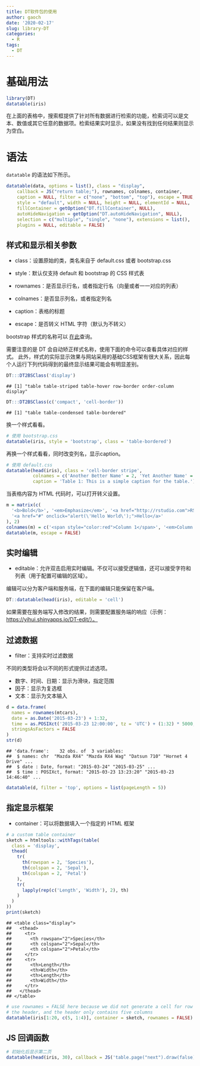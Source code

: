 ```yaml
---
title: DT软件包的使用
author: gaoch
date: '2020-02-17'
slug: library-DT
categories:
  - R
tags:
  - DT
---
```


<script src="{{< blogdown/postref >}}index.zh_files/htmlwidgets/htmlwidgets.js"></script>
<link href="{{< blogdown/postref >}}index.zh_files/datatables-css/datatables-crosstalk.css" rel="stylesheet" />
<script src="{{< blogdown/postref >}}index.zh_files/datatables-binding/datatables.js"></script>
<script src="{{< blogdown/postref >}}index.zh_files/jquery/jquery-3.6.0.min.js"></script>
<link href="{{< blogdown/postref >}}index.zh_files/dt-core/css/jquery.dataTables.min.css" rel="stylesheet" />
<link href="{{< blogdown/postref >}}index.zh_files/dt-core/css/jquery.dataTables.extra.css" rel="stylesheet" />
<script src="{{< blogdown/postref >}}index.zh_files/dt-core/js/jquery.dataTables.min.js"></script>
<link href="{{< blogdown/postref >}}index.zh_files/crosstalk/css/crosstalk.min.css" rel="stylesheet" />
<script src="{{< blogdown/postref >}}index.zh_files/crosstalk/js/crosstalk.min.js"></script>
<script src="{{< blogdown/postref >}}index.zh_files/htmlwidgets/htmlwidgets.js"></script>
<link href="{{< blogdown/postref >}}index.zh_files/datatables-css/datatables-crosstalk.css" rel="stylesheet" />
<script src="{{< blogdown/postref >}}index.zh_files/datatables-binding/datatables.js"></script>
<script src="{{< blogdown/postref >}}index.zh_files/jquery/jquery-3.6.0.min.js"></script>
<link href="{{< blogdown/postref >}}index.zh_files/dt-core-bootstrap/css/dataTables.bootstrap.min.css" rel="stylesheet" />
<link href="{{< blogdown/postref >}}index.zh_files/dt-core-bootstrap/css/dataTables.bootstrap.extra.css" rel="stylesheet" />
<script src="{{< blogdown/postref >}}index.zh_files/dt-core-bootstrap/js/jquery.dataTables.min.js"></script>
<script src="{{< blogdown/postref >}}index.zh_files/dt-core-bootstrap/js/dataTables.bootstrap.min.js"></script>
<link href="{{< blogdown/postref >}}index.zh_files/crosstalk/css/crosstalk.min.css" rel="stylesheet" />
<script src="{{< blogdown/postref >}}index.zh_files/crosstalk/js/crosstalk.min.js"></script>
<script src="{{< blogdown/postref >}}index.zh_files/htmlwidgets/htmlwidgets.js"></script>
<link href="{{< blogdown/postref >}}index.zh_files/datatables-css/datatables-crosstalk.css" rel="stylesheet" />
<script src="{{< blogdown/postref >}}index.zh_files/datatables-binding/datatables.js"></script>
<script src="{{< blogdown/postref >}}index.zh_files/jquery/jquery-3.6.0.min.js"></script>
<link href="{{< blogdown/postref >}}index.zh_files/dt-core/css/jquery.dataTables.min.css" rel="stylesheet" />
<link href="{{< blogdown/postref >}}index.zh_files/dt-core/css/jquery.dataTables.extra.css" rel="stylesheet" />
<script src="{{< blogdown/postref >}}index.zh_files/dt-core/js/jquery.dataTables.min.js"></script>
<link href="{{< blogdown/postref >}}index.zh_files/crosstalk/css/crosstalk.min.css" rel="stylesheet" />
<script src="{{< blogdown/postref >}}index.zh_files/crosstalk/js/crosstalk.min.js"></script>
<script src="{{< blogdown/postref >}}index.zh_files/htmlwidgets/htmlwidgets.js"></script>
<link href="{{< blogdown/postref >}}index.zh_files/datatables-css/datatables-crosstalk.css" rel="stylesheet" />
<script src="{{< blogdown/postref >}}index.zh_files/datatables-binding/datatables.js"></script>
<script src="{{< blogdown/postref >}}index.zh_files/jquery/jquery-3.6.0.min.js"></script>
<link href="{{< blogdown/postref >}}index.zh_files/dt-core/css/jquery.dataTables.min.css" rel="stylesheet" />
<link href="{{< blogdown/postref >}}index.zh_files/dt-core/css/jquery.dataTables.extra.css" rel="stylesheet" />
<script src="{{< blogdown/postref >}}index.zh_files/dt-core/js/jquery.dataTables.min.js"></script>
<link href="{{< blogdown/postref >}}index.zh_files/crosstalk/css/crosstalk.min.css" rel="stylesheet" />
<script src="{{< blogdown/postref >}}index.zh_files/crosstalk/js/crosstalk.min.js"></script>
<script src="{{< blogdown/postref >}}index.zh_files/htmlwidgets/htmlwidgets.js"></script>
<link href="{{< blogdown/postref >}}index.zh_files/datatables-css/datatables-crosstalk.css" rel="stylesheet" />
<script src="{{< blogdown/postref >}}index.zh_files/datatables-binding/datatables.js"></script>
<script src="{{< blogdown/postref >}}index.zh_files/jquery/jquery-3.6.0.min.js"></script>
<link href="{{< blogdown/postref >}}index.zh_files/dt-core/css/jquery.dataTables.min.css" rel="stylesheet" />
<link href="{{< blogdown/postref >}}index.zh_files/dt-core/css/jquery.dataTables.extra.css" rel="stylesheet" />
<script src="{{< blogdown/postref >}}index.zh_files/dt-core/js/jquery.dataTables.min.js"></script>
<link href="{{< blogdown/postref >}}index.zh_files/crosstalk/css/crosstalk.min.css" rel="stylesheet" />
<script src="{{< blogdown/postref >}}index.zh_files/crosstalk/js/crosstalk.min.js"></script>
<script src="{{< blogdown/postref >}}index.zh_files/htmlwidgets/htmlwidgets.js"></script>
<link href="{{< blogdown/postref >}}index.zh_files/datatables-css/datatables-crosstalk.css" rel="stylesheet" />
<script src="{{< blogdown/postref >}}index.zh_files/datatables-binding/datatables.js"></script>
<script src="{{< blogdown/postref >}}index.zh_files/jquery/jquery-3.6.0.min.js"></script>
<link href="{{< blogdown/postref >}}index.zh_files/dt-core/css/jquery.dataTables.min.css" rel="stylesheet" />
<link href="{{< blogdown/postref >}}index.zh_files/dt-core/css/jquery.dataTables.extra.css" rel="stylesheet" />
<script src="{{< blogdown/postref >}}index.zh_files/dt-core/js/jquery.dataTables.min.js"></script>
<link href="{{< blogdown/postref >}}index.zh_files/nouislider/jquery.nouislider.min.css" rel="stylesheet" />
<script src="{{< blogdown/postref >}}index.zh_files/nouislider/jquery.nouislider.min.js"></script>
<link href="{{< blogdown/postref >}}index.zh_files/selectize/selectize.bootstrap3.css" rel="stylesheet" />
<script src="{{< blogdown/postref >}}index.zh_files/selectize/selectize.min.js"></script>
<link href="{{< blogdown/postref >}}index.zh_files/crosstalk/css/crosstalk.min.css" rel="stylesheet" />
<script src="{{< blogdown/postref >}}index.zh_files/crosstalk/js/crosstalk.min.js"></script>
<script src="{{< blogdown/postref >}}index.zh_files/htmlwidgets/htmlwidgets.js"></script>
<link href="{{< blogdown/postref >}}index.zh_files/datatables-css/datatables-crosstalk.css" rel="stylesheet" />
<script src="{{< blogdown/postref >}}index.zh_files/datatables-binding/datatables.js"></script>
<script src="{{< blogdown/postref >}}index.zh_files/jquery/jquery-3.6.0.min.js"></script>
<link href="{{< blogdown/postref >}}index.zh_files/dt-core/css/jquery.dataTables.min.css" rel="stylesheet" />
<link href="{{< blogdown/postref >}}index.zh_files/dt-core/css/jquery.dataTables.extra.css" rel="stylesheet" />
<script src="{{< blogdown/postref >}}index.zh_files/dt-core/js/jquery.dataTables.min.js"></script>
<link href="{{< blogdown/postref >}}index.zh_files/crosstalk/css/crosstalk.min.css" rel="stylesheet" />
<script src="{{< blogdown/postref >}}index.zh_files/crosstalk/js/crosstalk.min.js"></script>
<script src="{{< blogdown/postref >}}index.zh_files/htmlwidgets/htmlwidgets.js"></script>
<link href="{{< blogdown/postref >}}index.zh_files/datatables-css/datatables-crosstalk.css" rel="stylesheet" />
<script src="{{< blogdown/postref >}}index.zh_files/datatables-binding/datatables.js"></script>
<script src="{{< blogdown/postref >}}index.zh_files/jquery/jquery-3.6.0.min.js"></script>
<link href="{{< blogdown/postref >}}index.zh_files/dt-core/css/jquery.dataTables.min.css" rel="stylesheet" />
<link href="{{< blogdown/postref >}}index.zh_files/dt-core/css/jquery.dataTables.extra.css" rel="stylesheet" />
<script src="{{< blogdown/postref >}}index.zh_files/dt-core/js/jquery.dataTables.min.js"></script>
<link href="{{< blogdown/postref >}}index.zh_files/crosstalk/css/crosstalk.min.css" rel="stylesheet" />
<script src="{{< blogdown/postref >}}index.zh_files/crosstalk/js/crosstalk.min.js"></script>

# 基础用法

``` r
library(DT)
datatable(iris)
```

<div class="datatables html-widget html-fill-item" id="htmlwidget-1" style="width:100%;height:auto;"></div>
<script type="application/json" data-for="htmlwidget-1">{"x":{"filter":"none","vertical":false,"data":[["1","2","3","4","5","6","7","8","9","10","11","12","13","14","15","16","17","18","19","20","21","22","23","24","25","26","27","28","29","30","31","32","33","34","35","36","37","38","39","40","41","42","43","44","45","46","47","48","49","50","51","52","53","54","55","56","57","58","59","60","61","62","63","64","65","66","67","68","69","70","71","72","73","74","75","76","77","78","79","80","81","82","83","84","85","86","87","88","89","90","91","92","93","94","95","96","97","98","99","100","101","102","103","104","105","106","107","108","109","110","111","112","113","114","115","116","117","118","119","120","121","122","123","124","125","126","127","128","129","130","131","132","133","134","135","136","137","138","139","140","141","142","143","144","145","146","147","148","149","150"],[5.1,4.9,4.7,4.6,5,5.4,4.6,5,4.4,4.9,5.4,4.8,4.8,4.3,5.8,5.7,5.4,5.1,5.7,5.1,5.4,5.1,4.6,5.1,4.8,5,5,5.2,5.2,4.7,4.8,5.4,5.2,5.5,4.9,5,5.5,4.9,4.4,5.1,5,4.5,4.4,5,5.1,4.8,5.1,4.6,5.3,5,7,6.4,6.9,5.5,6.5,5.7,6.3,4.9,6.6,5.2,5,5.9,6,6.1,5.6,6.7,5.6,5.8,6.2,5.6,5.9,6.1,6.3,6.1,6.4,6.6,6.8,6.7,6,5.7,5.5,5.5,5.8,6,5.4,6,6.7,6.3,5.6,5.5,5.5,6.1,5.8,5,5.6,5.7,5.7,6.2,5.1,5.7,6.3,5.8,7.1,6.3,6.5,7.6,4.9,7.3,6.7,7.2,6.5,6.4,6.8,5.7,5.8,6.4,6.5,7.7,7.7,6,6.9,5.6,7.7,6.3,6.7,7.2,6.2,6.1,6.4,7.2,7.4,7.9,6.4,6.3,6.1,7.7,6.3,6.4,6,6.9,6.7,6.9,5.8,6.8,6.7,6.7,6.3,6.5,6.2,5.9],[3.5,3,3.2,3.1,3.6,3.9,3.4,3.4,2.9,3.1,3.7,3.4,3,3,4,4.4,3.9,3.5,3.8,3.8,3.4,3.7,3.6,3.3,3.4,3,3.4,3.5,3.4,3.2,3.1,3.4,4.1,4.2,3.1,3.2,3.5,3.6,3,3.4,3.5,2.3,3.2,3.5,3.8,3,3.8,3.2,3.7,3.3,3.2,3.2,3.1,2.3,2.8,2.8,3.3,2.4,2.9,2.7,2,3,2.2,2.9,2.9,3.1,3,2.7,2.2,2.5,3.2,2.8,2.5,2.8,2.9,3,2.8,3,2.9,2.6,2.4,2.4,2.7,2.7,3,3.4,3.1,2.3,3,2.5,2.6,3,2.6,2.3,2.7,3,2.9,2.9,2.5,2.8,3.3,2.7,3,2.9,3,3,2.5,2.9,2.5,3.6,3.2,2.7,3,2.5,2.8,3.2,3,3.8,2.6,2.2,3.2,2.8,2.8,2.7,3.3,3.2,2.8,3,2.8,3,2.8,3.8,2.8,2.8,2.6,3,3.4,3.1,3,3.1,3.1,3.1,2.7,3.2,3.3,3,2.5,3,3.4,3],[1.4,1.4,1.3,1.5,1.4,1.7,1.4,1.5,1.4,1.5,1.5,1.6,1.4,1.1,1.2,1.5,1.3,1.4,1.7,1.5,1.7,1.5,1,1.7,1.9,1.6,1.6,1.5,1.4,1.6,1.6,1.5,1.5,1.4,1.5,1.2,1.3,1.4,1.3,1.5,1.3,1.3,1.3,1.6,1.9,1.4,1.6,1.4,1.5,1.4,4.7,4.5,4.9,4,4.6,4.5,4.7,3.3,4.6,3.9,3.5,4.2,4,4.7,3.6,4.4,4.5,4.1,4.5,3.9,4.8,4,4.9,4.7,4.3,4.4,4.8,5,4.5,3.5,3.8,3.7,3.9,5.1,4.5,4.5,4.7,4.4,4.1,4,4.4,4.6,4,3.3,4.2,4.2,4.2,4.3,3,4.1,6,5.1,5.9,5.6,5.8,6.6,4.5,6.3,5.8,6.1,5.1,5.3,5.5,5,5.1,5.3,5.5,6.7,6.9,5,5.7,4.9,6.7,4.9,5.7,6,4.8,4.9,5.6,5.8,6.1,6.4,5.6,5.1,5.6,6.1,5.6,5.5,4.8,5.4,5.6,5.1,5.1,5.9,5.7,5.2,5,5.2,5.4,5.1],[0.2,0.2,0.2,0.2,0.2,0.4,0.3,0.2,0.2,0.1,0.2,0.2,0.1,0.1,0.2,0.4,0.4,0.3,0.3,0.3,0.2,0.4,0.2,0.5,0.2,0.2,0.4,0.2,0.2,0.2,0.2,0.4,0.1,0.2,0.2,0.2,0.2,0.1,0.2,0.2,0.3,0.3,0.2,0.6,0.4,0.3,0.2,0.2,0.2,0.2,1.4,1.5,1.5,1.3,1.5,1.3,1.6,1,1.3,1.4,1,1.5,1,1.4,1.3,1.4,1.5,1,1.5,1.1,1.8,1.3,1.5,1.2,1.3,1.4,1.4,1.7,1.5,1,1.1,1,1.2,1.6,1.5,1.6,1.5,1.3,1.3,1.3,1.2,1.4,1.2,1,1.3,1.2,1.3,1.3,1.1,1.3,2.5,1.9,2.1,1.8,2.2,2.1,1.7,1.8,1.8,2.5,2,1.9,2.1,2,2.4,2.3,1.8,2.2,2.3,1.5,2.3,2,2,1.8,2.1,1.8,1.8,1.8,2.1,1.6,1.9,2,2.2,1.5,1.4,2.3,2.4,1.8,1.8,2.1,2.4,2.3,1.9,2.3,2.5,2.3,1.9,2,2.3,1.8],["setosa","setosa","setosa","setosa","setosa","setosa","setosa","setosa","setosa","setosa","setosa","setosa","setosa","setosa","setosa","setosa","setosa","setosa","setosa","setosa","setosa","setosa","setosa","setosa","setosa","setosa","setosa","setosa","setosa","setosa","setosa","setosa","setosa","setosa","setosa","setosa","setosa","setosa","setosa","setosa","setosa","setosa","setosa","setosa","setosa","setosa","setosa","setosa","setosa","setosa","versicolor","versicolor","versicolor","versicolor","versicolor","versicolor","versicolor","versicolor","versicolor","versicolor","versicolor","versicolor","versicolor","versicolor","versicolor","versicolor","versicolor","versicolor","versicolor","versicolor","versicolor","versicolor","versicolor","versicolor","versicolor","versicolor","versicolor","versicolor","versicolor","versicolor","versicolor","versicolor","versicolor","versicolor","versicolor","versicolor","versicolor","versicolor","versicolor","versicolor","versicolor","versicolor","versicolor","versicolor","versicolor","versicolor","versicolor","versicolor","versicolor","versicolor","virginica","virginica","virginica","virginica","virginica","virginica","virginica","virginica","virginica","virginica","virginica","virginica","virginica","virginica","virginica","virginica","virginica","virginica","virginica","virginica","virginica","virginica","virginica","virginica","virginica","virginica","virginica","virginica","virginica","virginica","virginica","virginica","virginica","virginica","virginica","virginica","virginica","virginica","virginica","virginica","virginica","virginica","virginica","virginica","virginica","virginica","virginica","virginica","virginica","virginica"]],"container":"<table class=\"display\">\n  <thead>\n    <tr>\n      <th> <\/th>\n      <th>Sepal.Length<\/th>\n      <th>Sepal.Width<\/th>\n      <th>Petal.Length<\/th>\n      <th>Petal.Width<\/th>\n      <th>Species<\/th>\n    <\/tr>\n  <\/thead>\n<\/table>","options":{"columnDefs":[{"className":"dt-right","targets":[1,2,3,4]},{"orderable":false,"targets":0}],"order":[],"autoWidth":false,"orderClasses":false}},"evals":[],"jsHooks":[]}</script>

在上面的表格中，搜索框提供了针对所有数据进行检索的功能，检索词可以是文本、数值或其它任意的数据项。检索结果实时显示，如果没有找到任何结果则显示为空白。

# 语法

`datatable` 的语法如下所示。

``` r
datatable(data, options = list(), class = "display",
    callback = JS("return table;"), rownames, colnames, container,
    caption = NULL, filter = c("none", "bottom", "top"), escape = TRUE,
    style = "default", width = NULL, height = NULL, elementId = NULL,
    fillContainer = getOption("DT.fillContainer", NULL),
    autoHideNavigation = getOption("DT.autoHideNavigation", NULL),
    selection = c("multiple", "single", "none"), extensions = list(),
    plugins = NULL, editable = FALSE)
```

## 样式和显示相关参数

- class：设置原始的类，类名来自于 default.css 或者 bootstrap.css

- style：默认仅支持 default 和 bootstrap 的 CSS 样式表

- rownames：是否显示行名，或者指定行名（向量或者一一对应的列表）

- colnames：是否显示列名，或者指定列名

- caption：表格的标题

- escape：是否转义 HTML 字符（默认为不转义）

bootstrap 样式的名称可以 [在此](http://getbootstrap.com/css/#tables)查询。

需要注意的是 DT 会自动矫正样式名称，使用下面的命令可以查看具体对应的样式。
此外，样式的实际显示效果与网站采用的基础CSS框架有很大关系，因此每个人运行下列代码得到的最终显示结果可能会有明显差别。

``` r
DT:::DT2BSClass('display')
```

    ## [1] "table table-striped table-hover row-border order-column display"

``` r
DT:::DT2BSClass(c('compact', 'cell-border'))
```

    ## [1] "table table-condensed table-bordered"

换一个样式看看。

``` r
# 使用 bootstrap.css
datatable(iris, style = 'bootstrap', class = 'table-bordered')
```

<div class="datatables html-widget html-fill-item" id="htmlwidget-2" style="width:100%;height:auto;"></div>
<script type="application/json" data-for="htmlwidget-2">{"x":{"style":"bootstrap","filter":"none","vertical":false,"data":[["1","2","3","4","5","6","7","8","9","10","11","12","13","14","15","16","17","18","19","20","21","22","23","24","25","26","27","28","29","30","31","32","33","34","35","36","37","38","39","40","41","42","43","44","45","46","47","48","49","50","51","52","53","54","55","56","57","58","59","60","61","62","63","64","65","66","67","68","69","70","71","72","73","74","75","76","77","78","79","80","81","82","83","84","85","86","87","88","89","90","91","92","93","94","95","96","97","98","99","100","101","102","103","104","105","106","107","108","109","110","111","112","113","114","115","116","117","118","119","120","121","122","123","124","125","126","127","128","129","130","131","132","133","134","135","136","137","138","139","140","141","142","143","144","145","146","147","148","149","150"],[5.1,4.9,4.7,4.6,5,5.4,4.6,5,4.4,4.9,5.4,4.8,4.8,4.3,5.8,5.7,5.4,5.1,5.7,5.1,5.4,5.1,4.6,5.1,4.8,5,5,5.2,5.2,4.7,4.8,5.4,5.2,5.5,4.9,5,5.5,4.9,4.4,5.1,5,4.5,4.4,5,5.1,4.8,5.1,4.6,5.3,5,7,6.4,6.9,5.5,6.5,5.7,6.3,4.9,6.6,5.2,5,5.9,6,6.1,5.6,6.7,5.6,5.8,6.2,5.6,5.9,6.1,6.3,6.1,6.4,6.6,6.8,6.7,6,5.7,5.5,5.5,5.8,6,5.4,6,6.7,6.3,5.6,5.5,5.5,6.1,5.8,5,5.6,5.7,5.7,6.2,5.1,5.7,6.3,5.8,7.1,6.3,6.5,7.6,4.9,7.3,6.7,7.2,6.5,6.4,6.8,5.7,5.8,6.4,6.5,7.7,7.7,6,6.9,5.6,7.7,6.3,6.7,7.2,6.2,6.1,6.4,7.2,7.4,7.9,6.4,6.3,6.1,7.7,6.3,6.4,6,6.9,6.7,6.9,5.8,6.8,6.7,6.7,6.3,6.5,6.2,5.9],[3.5,3,3.2,3.1,3.6,3.9,3.4,3.4,2.9,3.1,3.7,3.4,3,3,4,4.4,3.9,3.5,3.8,3.8,3.4,3.7,3.6,3.3,3.4,3,3.4,3.5,3.4,3.2,3.1,3.4,4.1,4.2,3.1,3.2,3.5,3.6,3,3.4,3.5,2.3,3.2,3.5,3.8,3,3.8,3.2,3.7,3.3,3.2,3.2,3.1,2.3,2.8,2.8,3.3,2.4,2.9,2.7,2,3,2.2,2.9,2.9,3.1,3,2.7,2.2,2.5,3.2,2.8,2.5,2.8,2.9,3,2.8,3,2.9,2.6,2.4,2.4,2.7,2.7,3,3.4,3.1,2.3,3,2.5,2.6,3,2.6,2.3,2.7,3,2.9,2.9,2.5,2.8,3.3,2.7,3,2.9,3,3,2.5,2.9,2.5,3.6,3.2,2.7,3,2.5,2.8,3.2,3,3.8,2.6,2.2,3.2,2.8,2.8,2.7,3.3,3.2,2.8,3,2.8,3,2.8,3.8,2.8,2.8,2.6,3,3.4,3.1,3,3.1,3.1,3.1,2.7,3.2,3.3,3,2.5,3,3.4,3],[1.4,1.4,1.3,1.5,1.4,1.7,1.4,1.5,1.4,1.5,1.5,1.6,1.4,1.1,1.2,1.5,1.3,1.4,1.7,1.5,1.7,1.5,1,1.7,1.9,1.6,1.6,1.5,1.4,1.6,1.6,1.5,1.5,1.4,1.5,1.2,1.3,1.4,1.3,1.5,1.3,1.3,1.3,1.6,1.9,1.4,1.6,1.4,1.5,1.4,4.7,4.5,4.9,4,4.6,4.5,4.7,3.3,4.6,3.9,3.5,4.2,4,4.7,3.6,4.4,4.5,4.1,4.5,3.9,4.8,4,4.9,4.7,4.3,4.4,4.8,5,4.5,3.5,3.8,3.7,3.9,5.1,4.5,4.5,4.7,4.4,4.1,4,4.4,4.6,4,3.3,4.2,4.2,4.2,4.3,3,4.1,6,5.1,5.9,5.6,5.8,6.6,4.5,6.3,5.8,6.1,5.1,5.3,5.5,5,5.1,5.3,5.5,6.7,6.9,5,5.7,4.9,6.7,4.9,5.7,6,4.8,4.9,5.6,5.8,6.1,6.4,5.6,5.1,5.6,6.1,5.6,5.5,4.8,5.4,5.6,5.1,5.1,5.9,5.7,5.2,5,5.2,5.4,5.1],[0.2,0.2,0.2,0.2,0.2,0.4,0.3,0.2,0.2,0.1,0.2,0.2,0.1,0.1,0.2,0.4,0.4,0.3,0.3,0.3,0.2,0.4,0.2,0.5,0.2,0.2,0.4,0.2,0.2,0.2,0.2,0.4,0.1,0.2,0.2,0.2,0.2,0.1,0.2,0.2,0.3,0.3,0.2,0.6,0.4,0.3,0.2,0.2,0.2,0.2,1.4,1.5,1.5,1.3,1.5,1.3,1.6,1,1.3,1.4,1,1.5,1,1.4,1.3,1.4,1.5,1,1.5,1.1,1.8,1.3,1.5,1.2,1.3,1.4,1.4,1.7,1.5,1,1.1,1,1.2,1.6,1.5,1.6,1.5,1.3,1.3,1.3,1.2,1.4,1.2,1,1.3,1.2,1.3,1.3,1.1,1.3,2.5,1.9,2.1,1.8,2.2,2.1,1.7,1.8,1.8,2.5,2,1.9,2.1,2,2.4,2.3,1.8,2.2,2.3,1.5,2.3,2,2,1.8,2.1,1.8,1.8,1.8,2.1,1.6,1.9,2,2.2,1.5,1.4,2.3,2.4,1.8,1.8,2.1,2.4,2.3,1.9,2.3,2.5,2.3,1.9,2,2.3,1.8],["setosa","setosa","setosa","setosa","setosa","setosa","setosa","setosa","setosa","setosa","setosa","setosa","setosa","setosa","setosa","setosa","setosa","setosa","setosa","setosa","setosa","setosa","setosa","setosa","setosa","setosa","setosa","setosa","setosa","setosa","setosa","setosa","setosa","setosa","setosa","setosa","setosa","setosa","setosa","setosa","setosa","setosa","setosa","setosa","setosa","setosa","setosa","setosa","setosa","setosa","versicolor","versicolor","versicolor","versicolor","versicolor","versicolor","versicolor","versicolor","versicolor","versicolor","versicolor","versicolor","versicolor","versicolor","versicolor","versicolor","versicolor","versicolor","versicolor","versicolor","versicolor","versicolor","versicolor","versicolor","versicolor","versicolor","versicolor","versicolor","versicolor","versicolor","versicolor","versicolor","versicolor","versicolor","versicolor","versicolor","versicolor","versicolor","versicolor","versicolor","versicolor","versicolor","versicolor","versicolor","versicolor","versicolor","versicolor","versicolor","versicolor","versicolor","virginica","virginica","virginica","virginica","virginica","virginica","virginica","virginica","virginica","virginica","virginica","virginica","virginica","virginica","virginica","virginica","virginica","virginica","virginica","virginica","virginica","virginica","virginica","virginica","virginica","virginica","virginica","virginica","virginica","virginica","virginica","virginica","virginica","virginica","virginica","virginica","virginica","virginica","virginica","virginica","virginica","virginica","virginica","virginica","virginica","virginica","virginica","virginica","virginica","virginica"]],"container":"<table class=\"table table-bordered\">\n  <thead>\n    <tr>\n      <th> <\/th>\n      <th>Sepal.Length<\/th>\n      <th>Sepal.Width<\/th>\n      <th>Petal.Length<\/th>\n      <th>Petal.Width<\/th>\n      <th>Species<\/th>\n    <\/tr>\n  <\/thead>\n<\/table>","options":{"columnDefs":[{"className":"dt-right","targets":[1,2,3,4]},{"orderable":false,"targets":0}],"order":[],"autoWidth":false,"orderClasses":false}},"evals":[],"jsHooks":[]}</script>

再换一个样式看看，同时改变列名，显示caption。

``` r
# 使用 default.css
datatable(head(iris), class = 'cell-border stripe', 
          colnames = c('Another Better Name' = 2, 'Yet Another Name' = 4),
          caption = 'Table 1: This is a simple caption for the table.')
```

<div class="datatables html-widget html-fill-item" id="htmlwidget-3" style="width:100%;height:auto;"></div>
<script type="application/json" data-for="htmlwidget-3">{"x":{"filter":"none","vertical":false,"caption":"<caption>Table 1: This is a simple caption for the table.<\/caption>","data":[["1","2","3","4","5","6"],[5.1,4.9,4.7,4.6,5,5.4],[3.5,3,3.2,3.1,3.6,3.9],[1.4,1.4,1.3,1.5,1.4,1.7],[0.2,0.2,0.2,0.2,0.2,0.4],["setosa","setosa","setosa","setosa","setosa","setosa"]],"container":"<table class=\"cell-border stripe\">\n  <thead>\n    <tr>\n      <th> <\/th>\n      <th>Another Better Name<\/th>\n      <th>Sepal.Width<\/th>\n      <th>Yet Another Name<\/th>\n      <th>Petal.Width<\/th>\n      <th>Species<\/th>\n    <\/tr>\n  <\/thead>\n<\/table>","options":{"columnDefs":[{"className":"dt-right","targets":[1,2,3,4]},{"orderable":false,"targets":0}],"order":[],"autoWidth":false,"orderClasses":false}},"evals":[],"jsHooks":[]}</script>

当表格内容为 HTML 代码时，可以打开转义设置。

``` r
m = matrix(c(
  '<b>Bold</b>', '<em>Emphasize</em>', '<a href="http://rstudio.com">RStudio</a>',
  '<a href="#" onclick="alert(\'Hello World\');">Hello</a>'
), 2)
colnames(m) = c('<span style="color:red">Column 1</span>', '<em>Column 2</em>')
datatable(m, escape = FALSE)
```

<div class="datatables html-widget html-fill-item" id="htmlwidget-4" style="width:100%;height:auto;"></div>
<script type="application/json" data-for="htmlwidget-4">{"x":{"filter":"none","vertical":false,"data":[["<b>Bold<\/b>","<em>Emphasize<\/em>"],["<a href=\"http://rstudio.com\">RStudio<\/a>","<a href=\"#\" onclick=\"alert('Hello World');\">Hello<\/a>"]],"container":"<table class=\"display\">\n  <thead>\n    <tr>\n      <th><span style=\"color:red\">Column 1<\/span><\/th>\n      <th><em>Column 2<\/em><\/th>\n    <\/tr>\n  <\/thead>\n<\/table>","options":{"columnDefs":[],"order":[],"autoWidth":false,"orderClasses":false}},"evals":[],"jsHooks":[]}</script>

## 实时编辑

- editable：允许双击启用实时编辑。不仅可以接受逻辑值，还可以接受字符和列表（用于配置可编辑的区域）。

编辑可以分为客户端和服务端，在下面的编辑只能保留在客户端。

``` r
DT::datatable(head(iris), editable = 'cell')
```

<div class="datatables html-widget html-fill-item" id="htmlwidget-5" style="width:100%;height:auto;"></div>
<script type="application/json" data-for="htmlwidget-5">{"x":{"filter":"none","vertical":false,"editable":{"target":"cell","disable":{"columns":null},"numeric":[1,2,3,4],"date":[]},"data":[["1","2","3","4","5","6"],[5.1,4.9,4.7,4.6,5,5.4],[3.5,3,3.2,3.1,3.6,3.9],[1.4,1.4,1.3,1.5,1.4,1.7],[0.2,0.2,0.2,0.2,0.2,0.4],["setosa","setosa","setosa","setosa","setosa","setosa"]],"container":"<table class=\"display\">\n  <thead>\n    <tr>\n      <th> <\/th>\n      <th>Sepal.Length<\/th>\n      <th>Sepal.Width<\/th>\n      <th>Petal.Length<\/th>\n      <th>Petal.Width<\/th>\n      <th>Species<\/th>\n    <\/tr>\n  <\/thead>\n<\/table>","options":{"columnDefs":[{"className":"dt-right","targets":[1,2,3,4]},{"orderable":false,"targets":0}],"order":[],"autoWidth":false,"orderClasses":false}},"evals":[],"jsHooks":[]}</script>

如果需要在服务端写入修改的结果，则需要配置服务端的响应（示例：https://yihui.shinyapps.io/DT-edit/）。

## 过滤数据

- filter：支持实时过滤数据

不同的类型将会以不同的形式提供过滤选项。

- 数字、时间、日期：显示为滑块，指定范围
- 因子：显示为复选框
- 文本：显示为文本输入

``` r
d = data.frame(
  names = rownames(mtcars),
  date = as.Date('2015-03-23') + 1:32,
  time = as.POSIXct('2015-03-23 12:00:00', tz = 'UTC') + (1:32) * 5000,
  stringsAsFactors = FALSE
)
str(d)
```

    ## 'data.frame':	32 obs. of  3 variables:
    ##  $ names: chr  "Mazda RX4" "Mazda RX4 Wag" "Datsun 710" "Hornet 4 Drive" ...
    ##  $ date : Date, format: "2015-03-24" "2015-03-25" ...
    ##  $ time : POSIXct, format: "2015-03-23 13:23:20" "2015-03-23 14:46:40" ...

``` r
datatable(d, filter = 'top', options = list(pageLength = 5))
```

<div class="datatables html-widget html-fill-item" id="htmlwidget-6" style="width:100%;height:auto;"></div>
<script type="application/json" data-for="htmlwidget-6">{"x":{"filter":"top","vertical":false,"filterHTML":"<tr>\n  <td><\/td>\n  <td data-type=\"character\" style=\"vertical-align: top;\">\n    <div class=\"form-group has-feedback\" style=\"margin-bottom: auto;\">\n      <input type=\"search\" placeholder=\"All\" class=\"form-control\" style=\"width: 100%;\"/>\n      <span class=\"glyphicon glyphicon-remove-circle form-control-feedback\"><\/span>\n    <\/div>\n  <\/td>\n  <td data-type=\"date\" style=\"vertical-align: top;\">\n    <div class=\"form-group has-feedback\" style=\"margin-bottom: auto;\">\n      <input type=\"search\" placeholder=\"All\" class=\"form-control\" style=\"width: 100%;\"/>\n      <span class=\"glyphicon glyphicon-remove-circle form-control-feedback\"><\/span>\n    <\/div>\n    <div style=\"display: none;position: absolute;width: 200px;opacity: 1\">\n      <div data-min=\"1427155200000\" data-max=\"1429833600000\"><\/div>\n      <span style=\"float: left;\"><\/span>\n      <span style=\"float: right;\"><\/span>\n    <\/div>\n  <\/td>\n  <td data-type=\"time\" style=\"vertical-align: top;\">\n    <div class=\"form-group has-feedback\" style=\"margin-bottom: auto;\">\n      <input type=\"search\" placeholder=\"All\" class=\"form-control\" style=\"width: 100%;\"/>\n      <span class=\"glyphicon glyphicon-remove-circle form-control-feedback\"><\/span>\n    <\/div>\n    <div style=\"display: none;position: absolute;width: 200px;opacity: 1\">\n      <div data-min=\"1.427117e+12\" data-max=\"1.427272e+12\"><\/div>\n      <span style=\"float: left;\"><\/span>\n      <span style=\"float: right;\"><\/span>\n    <\/div>\n  <\/td>\n<\/tr>","data":[["1","2","3","4","5","6","7","8","9","10","11","12","13","14","15","16","17","18","19","20","21","22","23","24","25","26","27","28","29","30","31","32"],["Mazda RX4","Mazda RX4 Wag","Datsun 710","Hornet 4 Drive","Hornet Sportabout","Valiant","Duster 360","Merc 240D","Merc 230","Merc 280","Merc 280C","Merc 450SE","Merc 450SL","Merc 450SLC","Cadillac Fleetwood","Lincoln Continental","Chrysler Imperial","Fiat 128","Honda Civic","Toyota Corolla","Toyota Corona","Dodge Challenger","AMC Javelin","Camaro Z28","Pontiac Firebird","Fiat X1-9","Porsche 914-2","Lotus Europa","Ford Pantera L","Ferrari Dino","Maserati Bora","Volvo 142E"],["2015-03-24","2015-03-25","2015-03-26","2015-03-27","2015-03-28","2015-03-29","2015-03-30","2015-03-31","2015-04-01","2015-04-02","2015-04-03","2015-04-04","2015-04-05","2015-04-06","2015-04-07","2015-04-08","2015-04-09","2015-04-10","2015-04-11","2015-04-12","2015-04-13","2015-04-14","2015-04-15","2015-04-16","2015-04-17","2015-04-18","2015-04-19","2015-04-20","2015-04-21","2015-04-22","2015-04-23","2015-04-24"],["2015-03-23T13:23:20Z","2015-03-23T14:46:40Z","2015-03-23T16:10:00Z","2015-03-23T17:33:20Z","2015-03-23T18:56:40Z","2015-03-23T20:20:00Z","2015-03-23T21:43:20Z","2015-03-23T23:06:40Z","2015-03-24T00:30:00Z","2015-03-24T01:53:20Z","2015-03-24T03:16:40Z","2015-03-24T04:40:00Z","2015-03-24T06:03:20Z","2015-03-24T07:26:40Z","2015-03-24T08:50:00Z","2015-03-24T10:13:20Z","2015-03-24T11:36:40Z","2015-03-24T13:00:00Z","2015-03-24T14:23:20Z","2015-03-24T15:46:40Z","2015-03-24T17:10:00Z","2015-03-24T18:33:20Z","2015-03-24T19:56:40Z","2015-03-24T21:20:00Z","2015-03-24T22:43:20Z","2015-03-25T00:06:40Z","2015-03-25T01:30:00Z","2015-03-25T02:53:20Z","2015-03-25T04:16:40Z","2015-03-25T05:40:00Z","2015-03-25T07:03:20Z","2015-03-25T08:26:40Z"]],"container":"<table class=\"display\">\n  <thead>\n    <tr>\n      <th> <\/th>\n      <th>names<\/th>\n      <th>date<\/th>\n      <th>time<\/th>\n    <\/tr>\n  <\/thead>\n<\/table>","options":{"pageLength":5,"columnDefs":[{"orderable":false,"targets":0}],"order":[],"autoWidth":false,"orderClasses":false,"orderCellsTop":true,"lengthMenu":[5,10,25,50,100]}},"evals":[],"jsHooks":[]}</script>

## 指定显示框架

- container：可以将数据填入一个指定的 HTML 框架

``` r
# a custom table container
sketch = htmltools::withTags(table(
  class = 'display',
  thead(
    tr(
      th(rowspan = 2, 'Species'),
      th(colspan = 2, 'Sepal'),
      th(colspan = 2, 'Petal')
    ),
    tr(
      lapply(rep(c('Length', 'Width'), 2), th)
    )
  )
))
print(sketch)
```

    ## <table class="display">
    ##   <thead>
    ##     <tr>
    ##       <th rowspan="2">Species</th>
    ##       <th colspan="2">Sepal</th>
    ##       <th colspan="2">Petal</th>
    ##     </tr>
    ##     <tr>
    ##       <th>Length</th>
    ##       <th>Width</th>
    ##       <th>Length</th>
    ##       <th>Width</th>
    ##     </tr>
    ##   </thead>
    ## </table>

``` r
# use rownames = FALSE here because we did not generate a cell for row names in
# the header, and the header only contains five columns
datatable(iris[1:20, c(5, 1:4)], container = sketch, rownames = FALSE)
```

<div class="datatables html-widget html-fill-item" id="htmlwidget-7" style="width:100%;height:auto;"></div>
<script type="application/json" data-for="htmlwidget-7">{"x":{"filter":"none","vertical":false,"class":"display","data":[["setosa","setosa","setosa","setosa","setosa","setosa","setosa","setosa","setosa","setosa","setosa","setosa","setosa","setosa","setosa","setosa","setosa","setosa","setosa","setosa"],[5.1,4.9,4.7,4.6,5,5.4,4.6,5,4.4,4.9,5.4,4.8,4.8,4.3,5.8,5.7,5.4,5.1,5.7,5.1],[3.5,3,3.2,3.1,3.6,3.9,3.4,3.4,2.9,3.1,3.7,3.4,3,3,4,4.4,3.9,3.5,3.8,3.8],[1.4,1.4,1.3,1.5,1.4,1.7,1.4,1.5,1.4,1.5,1.5,1.6,1.4,1.1,1.2,1.5,1.3,1.4,1.7,1.5],[0.2,0.2,0.2,0.2,0.2,0.4,0.3,0.2,0.2,0.1,0.2,0.2,0.1,0.1,0.2,0.4,0.4,0.3,0.3,0.3]],"container":"<table class=\"display\">\n  <thead>\n    <tr>\n      <th rowspan=\"2\">Species<\/th>\n      <th colspan=\"2\">Sepal<\/th>\n      <th colspan=\"2\">Petal<\/th>\n    <\/tr>\n    <tr>\n      <th>Length<\/th>\n      <th>Width<\/th>\n      <th>Length<\/th>\n      <th>Width<\/th>\n    <\/tr>\n  <\/thead>\n<\/table>","options":{"columnDefs":[{"className":"dt-right","targets":[1,2,3,4]}],"order":[],"autoWidth":false,"orderClasses":false}},"evals":[],"jsHooks":[]}</script>

## JS 回调函数

``` r
# 初始化后显示第二页
datatable(head(iris, 30), callback = JS('table.page("next").draw(false);'))
```

<div class="datatables html-widget html-fill-item" id="htmlwidget-8" style="width:100%;height:auto;"></div>
<script type="application/json" data-for="htmlwidget-8">{"x":{"filter":"none","vertical":false,"data":[["1","2","3","4","5","6","7","8","9","10","11","12","13","14","15","16","17","18","19","20","21","22","23","24","25","26","27","28","29","30"],[5.1,4.9,4.7,4.6,5,5.4,4.6,5,4.4,4.9,5.4,4.8,4.8,4.3,5.8,5.7,5.4,5.1,5.7,5.1,5.4,5.1,4.6,5.1,4.8,5,5,5.2,5.2,4.7],[3.5,3,3.2,3.1,3.6,3.9,3.4,3.4,2.9,3.1,3.7,3.4,3,3,4,4.4,3.9,3.5,3.8,3.8,3.4,3.7,3.6,3.3,3.4,3,3.4,3.5,3.4,3.2],[1.4,1.4,1.3,1.5,1.4,1.7,1.4,1.5,1.4,1.5,1.5,1.6,1.4,1.1,1.2,1.5,1.3,1.4,1.7,1.5,1.7,1.5,1,1.7,1.9,1.6,1.6,1.5,1.4,1.6],[0.2,0.2,0.2,0.2,0.2,0.4,0.3,0.2,0.2,0.1,0.2,0.2,0.1,0.1,0.2,0.4,0.4,0.3,0.3,0.3,0.2,0.4,0.2,0.5,0.2,0.2,0.4,0.2,0.2,0.2],["setosa","setosa","setosa","setosa","setosa","setosa","setosa","setosa","setosa","setosa","setosa","setosa","setosa","setosa","setosa","setosa","setosa","setosa","setosa","setosa","setosa","setosa","setosa","setosa","setosa","setosa","setosa","setosa","setosa","setosa"]],"container":"<table class=\"display\">\n  <thead>\n    <tr>\n      <th> <\/th>\n      <th>Sepal.Length<\/th>\n      <th>Sepal.Width<\/th>\n      <th>Petal.Length<\/th>\n      <th>Petal.Width<\/th>\n      <th>Species<\/th>\n    <\/tr>\n  <\/thead>\n<\/table>","options":{"columnDefs":[{"className":"dt-right","targets":[1,2,3,4]},{"orderable":false,"targets":0}],"order":[],"autoWidth":false,"orderClasses":false},"callback":"function(table) {\ntable.page(\"next\").draw(false);\n}"},"evals":["callback"],"jsHooks":[]}</script>
